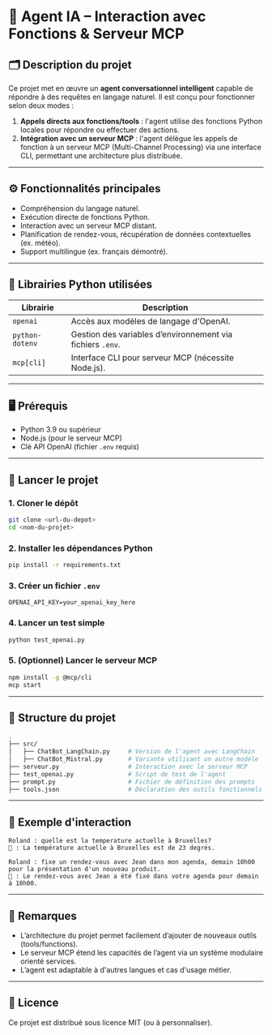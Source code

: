 
# 🧠 Agent IA – Interaction avec Fonctions & Serveur MCP

## 🗂️ Description du projet

Ce projet met en œuvre un **agent conversationnel intelligent** capable de répondre à des requêtes en langage naturel. Il est conçu pour fonctionner selon deux modes :

1. **Appels directs aux fonctions/tools** : l'agent utilise des fonctions Python locales pour répondre ou effectuer des actions.
2. **Intégration avec un serveur MCP** : l'agent délègue les appels de fonction à un serveur MCP (Multi-Channel Processing) via une interface CLI, permettant une architecture plus distribuée.

---

## ⚙️ Fonctionnalités principales

- Compréhension du langage naturel.
- Exécution directe de fonctions Python.
- Interaction avec un serveur MCP distant.
- Planification de rendez-vous, récupération de données contextuelles (ex. météo).
- Support multilingue (ex. français démontré).

---

## 🧩 Librairies Python utilisées

| Librairie              | Description |
|------------------------|-------------|
| `openai`               | Accès aux modèles de langage d'OpenAI. |
| `python-dotenv`        | Gestion des variables d’environnement via fichiers `.env`. |
| `mcp[cli]`             | Interface CLI pour serveur MCP (nécessite Node.js). |

---

## 🖥️ Prérequis

- Python 3.9 ou supérieur
- Node.js (pour le serveur MCP)
- Clé API OpenAI (fichier `.env` requis)

---

## 🚀 Lancer le projet

### 1. Cloner le dépôt

```bash
git clone <url-du-depot>
cd <nom-du-projet>
```

### 2. Installer les dépendances Python

```bash
pip install -r requirements.txt
```

### 3. Créer un fichier `.env`

```env
OPENAI_API_KEY=your_openai_key_here
```

### 4. Lancer un test simple

```bash
python test_openai.py
```

### 5. (Optionnel) Lancer le serveur MCP

```bash
npm install -g @mcp/cli
mcp start
```

---

## 📁 Structure du projet

```bash
.
├── src/
│   ├── ChatBot_LangChain.py     # Version de l'agent avec LangChain
│   ├── ChatBot_Mistral.py       # Variante utilisant un autre modèle
├── serveur.py                   # Interaction avec le serveur MCP
├── test_openai.py               # Script de test de l'agent
├── prompt.py                    # Fichier de définition des prompts
├── tools.json                   # Déclaration des outils fonctionnels
```

---

## 📸 Exemple d'interaction

```plaintext
Roland : quelle est la temperature actuelle à Bruxelles?
🤖 : La température actuelle à Bruxelles est de 23 degrés.

Roland : fixe un rendez-vous avec Jean dans mon agenda, demain 10h00 pour la présentation d'un nouveau produit.
🤖 : Le rendez-vous avec Jean a été fixé dans votre agenda pour demain à 10h00.
```

---

## 📌 Remarques

- L’architecture du projet permet facilement d’ajouter de nouveaux outils (tools/functions).
- Le serveur MCP étend les capacités de l’agent via un système modulaire orienté services.
- L’agent est adaptable à d'autres langues et cas d'usage métier.

---

## 📄 Licence

Ce projet est distribué sous licence MIT (ou à personnaliser).
